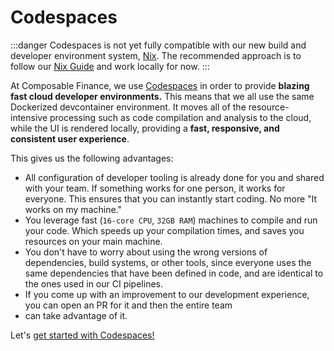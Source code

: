 # Codespaces

:::danger
Codespaces is not yet fully compatible with our new build and developer environment system, [Nix](./nix).
The recommended approach is to follow our [Nix Guide](./nix) and work locally for now.
:::

At Composable Finance, we use [Codespaces](https://github.com/features/codespaces) in order to provide 
**blazing fast cloud developer environments.** This means that we all use the same 
Dockerized devcontainer environment. It moves all of the resource-intensive processing 
such as code compilation and analysis to the cloud, while the UI is rendered locally, providing a 
**fast, responsive, and consistent user experience**.

This gives us the following advantages:

- All configuration of developer tooling is already done for you and shared with your team. If something works for one 
  person, it works for everyone. This ensures that you can instantly start coding. No more "It works on my machine."
- You leverage fast (`16-core CPU`, `32GB RAM`) machines to compile and run your code. Which speeds up your compilation 
  times, and saves you resources on your main machine.
- You don't have to worry about using the wrong versions of dependencies, build systems, or other tools, since everyone 
  uses the same dependencies that have been defined in code, and are identical to the ones used in our CI pipelines.
- If you come up with an improvement to our development experience, you can open an PR for it and then the entire team 
- can take advantage of it.

Let's [get started with Codespaces!](./codespaces/getting-started.md)
